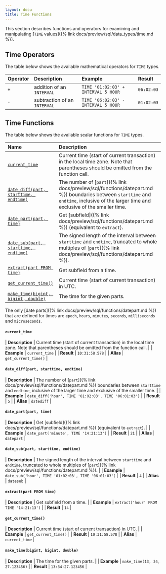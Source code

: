 ```yaml
---
layout: docu
title: Time Functions
---
```


<!-- markdownlint-disable MD001 -->

This section describes functions and operators for examining and manipulating [`TIME` values]({% link docs/preview/sql/data_types/time.md %}).

## Time Operators

The table below shows the available mathematical operators for `TIME` types.

| Operator | Description | Example | Result |
|:-|:---|:----|:--|
| `+` | addition of an `INTERVAL` | `TIME '01:02:03' + INTERVAL 5 HOUR` | `06:02:03` |
| `-` | subtraction of an `INTERVAL` | `TIME '06:02:03' - INTERVAL 5 HOUR` | `01:02:03` |

## Time Functions

The table below shows the available scalar functions for `TIME` types.

| Name | Description |
|:--|:-------|
| [`current_time`](#current_time) | Current time (start of current transaction) in the local time zone. Note that parentheses should be omitted from the function call. |
| [`date_diff(part, starttime, endtime)`](#date_diffpart-starttime-endtime) | The number of [`part`]({% link docs/preview/sql/functions/datepart.md %}) boundaries between `starttime` and `endtime`, inclusive of the larger time and exclusive of the smaller time. |
| [`date_part(part, time)`](#date_partpart-time) | Get [subfield]({% link docs/preview/sql/functions/datepart.md %}) (equivalent to `extract`). |
| [`date_sub(part, starttime, endtime)`](#date_subpart-starttime-endtime) | The signed length of the interval between `starttime` and `endtime`, truncated to whole multiples of [`part`]({% link docs/preview/sql/functions/datepart.md %}). |
| [`extract(part FROM time)`](#extractpart-from-time) | Get subfield from a time. |
| [`get_current_time()`](#get_current_time) | Current time (start of current transaction) in UTC. |
| [`make_time(bigint, bigint, double)`](#make_timebigint-bigint-double) | The time for the given parts. |

The only [date parts]({% link docs/preview/sql/functions/datepart.md %}) that are defined for times are `epoch`, `hours`, `minutes`, `seconds`, `milliseconds` and `microseconds`.

#### `current_time`

<div class="nostroke_table"></div>

| **Description** | Current time (start of current transaction) in the local time zone. Note that parentheses should be omitted from the function call. |
| **Example** | `current_time` |
| **Result** | `10:31:58.578` |
| **Alias** | `get_current_time()` |

#### `date_diff(part, starttime, endtime)`

<div class="nostroke_table"></div>

| **Description** | The number of [`part`]({% link docs/preview/sql/functions/datepart.md %}) boundaries between `starttime` and `endtime`, inclusive of the larger time and exclusive of the smaller time. |
| **Example** | `date_diff('hour', TIME '01:02:03', TIME '06:01:03')` |
| **Result** | `5` |
| **Alias** | `datediff` |

#### `date_part(part, time)`

<div class="nostroke_table"></div>

| **Description** | Get [subfield]({% link docs/preview/sql/functions/datepart.md %}) (equivalent to `extract`). |
| **Example** | `date_part('minute', TIME '14:21:13')` |
| **Result** | `21` |
| **Alias** | `datepart` |

#### `date_sub(part, starttime, endtime)`

<div class="nostroke_table"></div>

| **Description** | The signed length of the interval between `starttime` and `endtime`, truncated to whole multiples of [`part`]({% link docs/preview/sql/functions/datepart.md %}). |
| **Example** | `date_sub('hour', TIME '01:02:03', TIME '06:01:03')` |
| **Result** | `4` |
| **Alias** | `datesub` |

#### `extract(part FROM time)`

<div class="nostroke_table"></div>

| **Description** | Get subfield from a time. |
| **Example** | `extract('hour' FROM TIME '14:21:13')` |
| **Result** | `14` |

#### `get_current_time()`

<div class="nostroke_table"></div>

| **Description** | Current time (start of current transaction) in UTC. |
| **Example** | `get_current_time()` |
| **Result** | `10:31:58.578` |
| **Alias** | `current_time` |

#### `make_time(bigint, bigint, double)`

<div class="nostroke_table"></div>

| **Description** | The time for the given parts. |
| **Example** | `make_time(13, 34, 27.123456)` |
| **Result** | `13:34:27.123456` |
